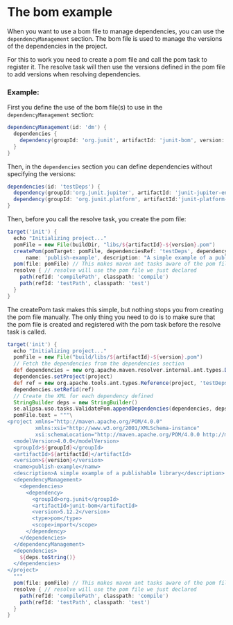 # The bom example

When you want to use a bom file to manage dependencies, you can use the `dependencyManagement` section. The bom file is used to manage the versions of the dependencies in the project. 

For this to work you need to create a pom file and call the pom task to register it. The resolve task will then use the versions defined in the pom file to add versions when resolving dependencies.
### Example:
First you define the use of the bom file(s) to use in the `dependencyManagement` section:
```groovy
dependencyManagement(id: 'dm') {
  dependencies {
    dependency(groupId: 'org.junit', artifactId: 'junit-bom', version:'5.12.2', type: 'pom', scope: 'import')
  }
}
```

Then, in the `dependencies` section you can define dependencies without specifying the versions:
```groovy
dependencies(id: 'testDeps') {
  dependency(groupId:'org.junit.jupiter', artifactId: 'junit-jupiter-engine', scope: 'test')
  dependency(groupId: 'org.junit.platform', artifactId:'junit-platform-launcher', scope: 'test')
}
```

Then, before you call the resolve task, you create the pom file:
```groovy
target('init') {
  echo "Initializing project..."
  pomFile = new File(buildDir, "libs/${artifactId}-${version}.pom")
  createPom(pomTarget: pomFile, dependenciesRef: 'testDeps', dependencyManagementRef: 'dm',
      name: 'publish-example', description: "A simple example of a publishable library")
  pom(file: pomFile) // This makes maven ant tasks aware of the pom file
  resolve { // resolve will use the pom file we just declared
    path(refId: 'compilePath', classpath: 'compile')
    path(refId: 'testPath', classpath: 'test')
  }
}
```

The createPom task makes this simple, but nothing stops you from creating the pom file manually. The only thing you need to do is to make sure that the pom file is created and registered with the pom task before the resolve task is called. 
```groovy
target('init') {
  echo "Initializing project..."
  pomFile = new File("build/libs/${artifactId}-${version}.pom")
  // Fetch the dependencies from the dependencies section
  def dependencies = new org.apache.maven.resolver.internal.ant.types.Dependencies()
  dependencies.setProject(project)
  def ref = new org.apache.tools.ant.types.Reference(project, 'testDeps')
  dependencies.setRefid(ref)
  // Create the XML for each dependency defined
  StringBuilder deps = new StringBuilder()
  se.alipsa.uso.tasks.ValidatePom.appendDependencies(dependencies, deps)
  pomFile.text = """\
<project xmlns="http://maven.apache.org/POM/4.0.0"
         xmlns:xsi="http://www.w3.org/2001/XMLSchema-instance"
         xsi:schemaLocation="http://maven.apache.org/POM/4.0.0 http://maven.apache.org/xsd/maven-4.0.0.xsd">
  <modelVersion>4.0.0</modelVersion>
  <groupId>${groupId}</groupId>
  <artifactId>${artifactId}</artifactId>
  <version>${version}</version>
  <name>publish-example</namw>
  <description>A simple example of a publishable library</description>
  <dependencyManagement>
    <dependencies>
      <dependency>
        <groupId>org.junit</groupId>
        <artifactId>junit-bom</artifactId>
        <version>5.12.2</version>
        <type>pom</type>
        <scope>import</scope>
      </dependency>
    </dependencies>
  </dependencyManagement>
  <dependencies>
    ${deps.toString()}
  </dependencies>
</project>
  """
  pom(file: pomFile) // This makes maven ant tasks aware of the pom file
  resolve { // resolve will use the pom file we just declared
    path(refId: 'compilePath', classpath: 'compile')
    path(refId: 'testPath', classpath: 'test')
  }
}
```